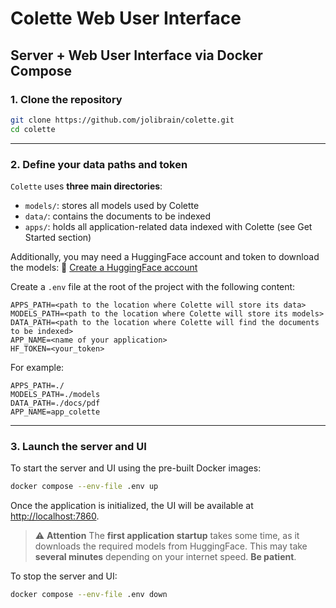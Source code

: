 # Colette Web User Interface

## Server + Web User Interface via Docker Compose

### 1. Clone the repository

```bash
git clone https://github.com/jolibrain/colette.git
cd colette
```

---

### 2. Define your data paths and token

`Colette` uses **three main directories**:

- `models/`: stores all models used by Colette
- `data/`: contains the documents to be indexed
- `apps/`: holds all application-related data indexed with Colette (see Get Started section)

Additionally, you may need a HuggingFace account and token to download the models:
🔗 [Create a HuggingFace account](https://huggingface.co/join)

Create a `.env` file at the root of the project with the following content:

```
APPS_PATH=<path to the location where Colette will store its data>
MODELS_PATH=<path to the location where Colette will store its models>
DATA_PATH=<path to the location where Colette will find the documents to be indexed>
APP_NAME=<name of your application>
HF_TOKEN=<your_token>
```

For example:

```
APPS_PATH=./
MODELS_PATH=./models
DATA_PATH=./docs/pdf
APP_NAME=app_colette
```

---

### 3. Launch the server and UI

To start the server and UI using the pre-built Docker images:

```bash
docker compose --env-file .env up
```

Once the application is initialized, the UI will be available at [http://localhost:7860](http://localhost:7860).

> ⚠️ **Attention**
> The **first application startup** takes some time, as it downloads the required models from HuggingFace.
> This may take **several minutes** depending on your internet speed. **Be patient**.

To stop the server and UI:

```bash
docker compose --env-file .env down
```
